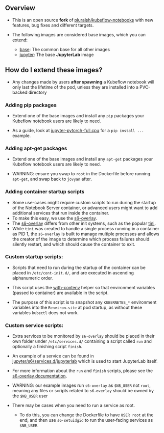 ## Overview

* This is an open source **fork** of
  [pluralsh/kubeflow-notebooks](https://github.com/pluralsh/kubeflow-notebooks)
  with new features, bug fixes and different targets.

* The following images are considered base images, which you can extend:
  - [base](./base): The common base for all other images
  - [jupyter](./jupyter): The base **JupyterLab** image

## How do I extend these images?

* Any changes made by users **after spawning** a Kubeflow notebook
  will only last the lifetime of the pod, unless they are
  installed into a PVC-backed directory

### Adding pip packages

* Extend one of the base images and install any
  `pip` packages your Kubeflow notebook
  users are likely to need.

* As a guide, look at
  [jupyter-pytorch-full.cpu](./jupyter-pytorch-full/cpu.Dockerfile)
  for a `pip install ...` example.

### Adding apt-get packages

* Extend one of the base images and install any
  `apt-get` packages your Kubeflow notebook
  users are likely to need.

* WARNING: ensure you swap to `root` in the
  Dockerfile before running `apt-get`,
  and swap back to `jovyan` after.

### Adding container startup scripts

* Some use-cases might require custom scripts to run
  during the startup of the Notebook Server container,
  or advanced users might want to add additional
  services that run inside the container.
* To make this easy, we use the
  [s6-overlay][s6 overlay link].
* The [s6-overlay][s6 overlay link]
  differs from other init systems, such as the popular
  [tini](https://github.com/krallin/tini).
* While `tini` was created to handle a single process running
  in a container as PID 1, the `s6-overlay` is built to manage
  multiple processes and allows the creator of the image to
  determine which process failures should silently restart,
  and which should cause the container to exit.

### Custom startup scripts:

* Scripts that need to run during the startup of the
  container can be placed in `/etc/cont-init.d/`,
  and are executed in ascending alphanumeric order.

* This script uses the
  [with-contenv][s6 container environment link]
  helper so that environment variables (passed to container)
  are available in the script.
* The purpose of this script is to snapshot any `KUBERNETES_*`
  environment variables into the `Renviron.site` at pod startup,
  as without these variables `kubectl` does not work.

### Custom service scripts:

* Extra services to be monitored by `s6-overlay` should be
  placed in their own folder under `/etc/services.d/`
  containing a script called `run` and
  optionally a finishing script `finish`.

* An example of a service can be found in
  [jupyter/s6/services.d/jupyterlab](jupyter/s6/services.d/jupyterlab)
  which is used to start JupyterLab itself.
* For more information about the `run` and `finish` scripts,
  please see the [s6-overlay documentation][s6 writing a service script link].

* WARNING: our example images run `s6-overlay` as `$NB_USER`
  not `root`, meaning any files or scripts related to
  `s6-overlay` should be owned by the `$NB_USER` user

* There may be cases when you need to run a service as root.
  - To do this, you can change the Dockerfile to have `USER root`
    at the end, and then use `s6-setuidgid` to run the
    user-facing services as `$NB_USER`.

[s6 overlay link]: https://github.com/just-containers/s6-overlay
[s6 container environment link]: https://github.com/just-containers/s6-overlay#container-environment
[s6 writing a service script link]: https://github.com/just-containers/s6-overlay#writing-a-service-script
